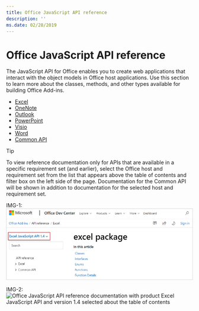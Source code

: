 ```yaml
---
title: Office JavaScript API reference 
description: ''
ms.date: 02/28/2019
---
```


# Office JavaScript API reference

The JavaScript API for Office enables you to create web applications that interact with the object models in Office host applications. Use this section to learn more about the classes, methods, and other types available for building Office Add-ins.

- [Excel](/javascript/api/api-ref-office-js?view=excel-js-preview)
- [OneNote](/javascript/api/api-ref-office-js?view=onenote-js-1.1)
- [Outlook](/javascript/api/api-ref-office-js?view=outlook-js-preview)
- [PowerPoint](/javascript/api/api-ref-office-js?view=powerpoint-js-1.1)
- [Visio](/javascript/api/api-ref-office-js?view=visio-js-1.1)
- [Word](/javascript/api/api-ref-office-js?view=word-js-preview)
- [Common API](/javascript/api/api-ref-office-js?view=common-js)

> [!TIP]
> To view reference documentation only for APIs that are available in a specific requirement set (and earlier), select the Office host and requirement set from the list that appears above the table of contents and filter box on the left side of the page. Documentation for the Common API will be shown in addition to documentation for the selected host and requirement set.
> 
> IMG-1:
> ![Office JavaScript API reference documentation with product Excel JavaScript API and version 1.4 selected about the table of contents](images/api-ref-moniker-selector-1.png)
> 
> IMG-2:
> ![Office JavaScript API reference documentation with product Excel JavaScript API and version 1.4 selected about the table of contents](/javascript/api/images/api-ref-moniker-selector-1.png)
